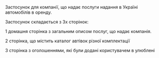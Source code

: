 
Застосунок для компанії, що надає послуги надання в Україні автомобілів в оренду. 


Застосунок складається з 3х сторінок:

1 домашня сторінка з загальним описом послуг, що надає компанія.

2 сторінка, що містить каталог автівок різної комплектації


3 сторінка з оголошеннями, які були додані користувачем в улюблені 


